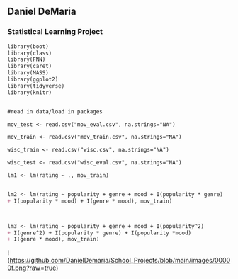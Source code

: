 ## Daniel DeMaria

### Statistical Learning Project

```markdown
library(boot)
library(class)
library(FNN)
library(caret)
library(MASS)
library(ggplot2)
library(tidyverse)
library(knitr)


#read in data/load in packages 

mov_test <- read.csv("mov_eval.csv", na.strings="NA")

mov_train <- read.csv("mov_train.csv", na.strings="NA")

wisc_train <- read.csv("wisc.csv", na.strings="NA")

wisc_test <- read.csv("wisc_eval.csv", na.strings="NA")
```


```markdown
lm1 <- lm(rating ~ ., mov_train)


lm2 <- lm(rating ~ popularity + genre + mood + I(popularity * genre)
+ I(popularity * mood) + I(genre * mood), mov_train)



lm3 <- lm(rating ~ popularity + genre + mood + I(popularity^2)
+ I(genre^2) + I(popularity * genre) + I(popularity *mood)
+ I(genre * mood), mov_train)
```
!(https://github.com/DanielDemaria/School_Projects/blob/main/images/00000f.png?raw=true)





